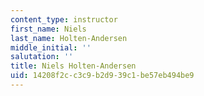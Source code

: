 ```yaml
---
content_type: instructor
first_name: Niels
last_name: Holten-Andersen
middle_initial: ''
salutation: ''
title: Niels Holten-Andersen
uid: 14208f2c-c3c9-b2d9-39c1-be57eb494be9
---
```

